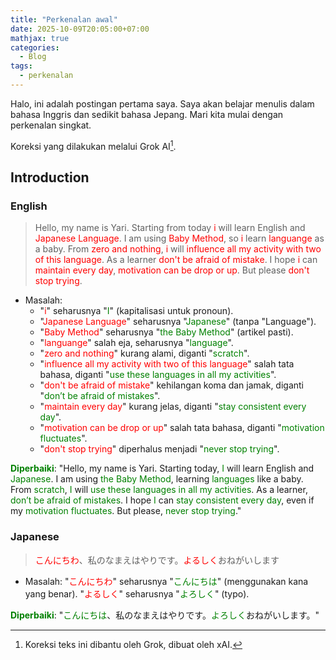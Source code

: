 ```yaml
---
title: "Perkenalan awal"
date: 2025-10-09T20:05:00+07:00
mathjax: true
categories:
  - Blog
tags:
  - perkenalan
---
```


Halo, ini adalah postingan pertama saya. Saya akan belajar menulis dalam bahasa Inggris dan sedikit bahasa Jepang. Mari kita mulai dengan perkenalan singkat.

Koreksi yang dilakukan melalui Grok AI[^1].

## Introduction

### English

> Hello, my name is Yari. Starting from today <span style="color:red">i</span> will learn English and <span style="color:red">Japanese Language</span>. I am using <span style="color:red">Baby Method</span>, so <span style="color:red">i</span> learn <span style="color:red">languange</span> as a baby. From <span style="color:red">zero and nothing</span>, <span style="color:red">i</span> will <span style="color:red">influence all my activity with two of this language</span>. As a learner <span style="color:red">don't be afraid of mistake</span>. I hope <span style="color:red">i</span> can <span style="color:red">maintain every day</span>, <span style="color:red">motivation can be drop or up</span>. But please <span style="color:red">don't stop trying</span>.

- Masalah:
  - "<span style="color:red">i</span>" seharusnya "<span style="color:green">I</span>" (kapitalisasi untuk pronoun).
  - "<span style="color:red">Japanese Language</span>" seharusnya "<span style="color:green">Japanese</span>" (tanpa "Language").
  - "<span style="color:red">Baby Method</span>" seharusnya "<span style="color:green">the Baby Method</span>" (artikel pasti).
  - "<span style="color:red">languange</span>" salah eja, seharusnya "<span style="color:green">language</span>".
  - "<span style="color:red">zero and nothing</span>" kurang alami, diganti "<span style="color:green">scratch</span>".
  - "<span style="color:red">influence all my activity with two of this language</span>" salah tata bahasa, diganti "<span style="color:green">use these languages in all my activities</span>".
  - "<span style="color:red">don't be afraid of mistake</span>" kehilangan koma dan jamak, diganti "<span style="color:green">don’t be afraid of mistakes</span>".
  - "<span style="color:red">maintain every day</span>" kurang jelas, diganti "<span style="color:green">stay consistent every day</span>".
  - "<span style="color:red">motivation can be drop or up</span>" salah tata bahasa, diganti "<span style="color:green">motivation fluctuates</span>".
  - "<span style="color:red">don't stop trying</span>" diperhalus menjadi "<span style="color:green">never stop trying</span>".

**<span style="color:green">Diperbaiki</span>**: "Hello, my name is Yari. Starting today, <span style="color:green">I</span> will learn English and <span style="color:green">Japanese</span>. I am using <span style="color:green">the Baby Method</span>, learning <span style="color:green">languages</span> like a baby. From <span style="color:green">scratch</span>, <span style="color:green">I</span> will <span style="color:green">use these languages in all my activities</span>. As a learner, <span style="color:green">don’t be afraid of mistakes</span>. I hope <span style="color:green">I</span> can <span style="color:green">stay consistent every day</span>, even if my <span style="color:green">motivation fluctuates</span>. But please, <span style="color:green">never stop trying</span>."

### Japanese

> <span style="color:red">こんにちわ</span>、私のなまえはやりです。<span style="color:red">よるしく</span>おねがいします

- Masalah: "<span style="color:red">こんにちわ</span>" seharusnya "<span style="color:green">こんにちは</span>" (menggunakan kana yang benar). "<span style="color:red">よるしく</span>" seharusnya "<span style="color:green">よろしく</span>" (typo).

**<span style="color:green">Diperbaiki</span>**: "<span style="color:green">こんにちは</span>、私のなまえはやりです。<span style="color:green">よろしく</span>おねがいします。"

[^1]: Koreksi teks ini dibantu oleh Grok, dibuat oleh xAI.



